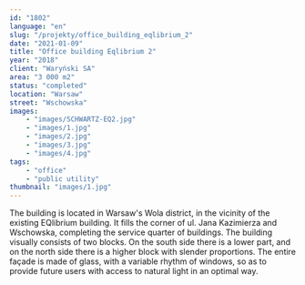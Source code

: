 ```yaml
---
id: "1802"
language: "en"
slug: "/projekty/office_building_eqlibrium_2"
date: "2021-01-09"
title: "Office building Eqlibrium 2"
year: "2018"
client: "Waryński SA"
area: "3 000 m2"
status: "completed"
location: "Warsaw"
street: "Wschowska"
images: 
    - "images/SCHWARTZ-EQ2.jpg"
    - "images/1.jpg"
    - "images/2.jpg"
    - "images/3.jpg"
    - "images/4.jpg"    
tags: 
    - "office"
    - "public utility"
thumbnail: "images/1.jpg"
---
```

The building is located in Warsaw's Wola district, in the vicinity of the existing EQlibrium building. It fills the corner of ul. Jana Kazimierza and Wschowska, completing the service quarter of buildings. The building visually consists of two blocks. On the south side there is a&nbsp;lower part, and on the north side there is a higher block with slender proportions. The entire façade is made of glass, with a&nbsp;variable rhythm of windows, so as to provide future users with access to natural light in an optimal way.